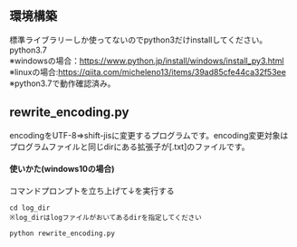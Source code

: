 
## 環境構築
標準ライブラリーしか使ってないのでpython3だけinstallしてください。
python3.7  
※windowsの場合：https://www.python.jp/install/windows/install_py3.html  
※linuxの場合:https://qiita.com/micheleno13/items/39ad85cfe44ca32f53ee  
※python3.7で動作確認済み。

## rewrite_encoding.py
encodingをUTF-8⇒shift-jisに変更するプログラムです。encoding変更対象はプログラムファイルと同じdirにある拡張子が[.txt]のファイルです。
  
#### 使いかた(windows10の場合)
コマンドプロンプトを立ち上げて↓を実行する

```
cd log_dir
※log_dirはlogファイルがおいてあるdirを指定してください  
  
python rewrite_encoding.py
```



 
